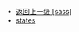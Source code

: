 - [返回上一级 [sass]](page/web前端/视频相关/plyr/plyr-3.7.8/src/sass/)
- [states](page/web前端/视频相关/plyr/plyr-3.7.8/src/sass/states/)
